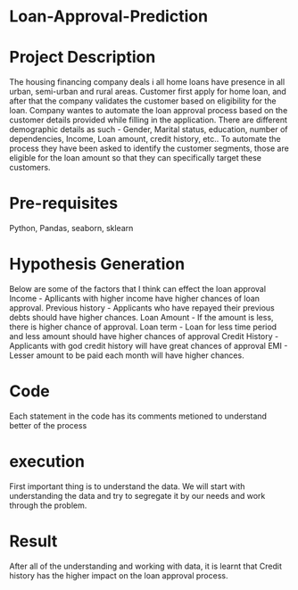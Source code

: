 # Loan-Approval-Prediction

# Project Description
The housing financing company deals i all home loans have presence in all urban, semi-urban and rural areas. Customer first apply for home loan, and after that the company validates the customer based on eligibility for the loan. Company wantes to automate the loan approval process based on the customer details provided while filling in the application. 
There are different demographic details as such - Gender, Marital status, education, number of dependencies, Income, Loan amount, credit history, etc.. To automate the process they have been asked to identify the customer segments, those are eligible for the loan amount so that they can specifically target these customers.

# Pre-requisites
Python, Pandas, seaborn, sklearn

# Hypothesis Generation
Below are some of the factors that I think can effect the loan approval
Income - Apllicants with higher income have higher chances of loan approval.
Previous history - Applicants who have repayed their previous debts should have higher chances.
Loan Amount - If the amount is less, there is higher chance of approval.
Loan term - Loan for less time period and less amount should have higher chances of approval
Credit History - Applicants with god credit history will have great chances of approval
EMI - Lesser amount to be paid each month will have higher chances.

# Code
Each statement in the code has its comments metioned to understand better of the process

# execution
First important thing is to understand the data. We will start with understanding the data and try to segregate it by our needs and work through the problem.

# Result
After all of the understanding and working with data, it is learnt that Credit history has the higher impact on the loan approval process.
